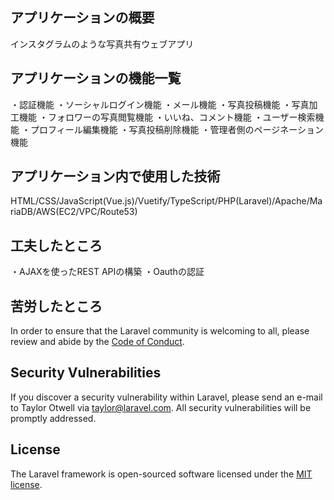 ## アプリケーションの概要
インスタグラムのような写真共有ウェブアプリ
## アプリケーションの機能一覧
・認証機能
・ソーシャルログイン機能
・メール機能
・写真投稿機能
・写真加工機能
・フォロワーの写真閲覧機能
・いいね、コメント機能
・ユーザー検索機能
・プロフィール編集機能
・写真投稿削除機能
・管理者側のページネーション機能
## アプリケーション内で使用した技術
HTML/CSS/JavaScript(Vue.js)/Vuetify/TypeScript/PHP(Laravel)/Apache/MariaDB/AWS(EC2/VPC/Route53)

## 工夫したところ
・AJAXを使ったREST APIの構築
・Oauthの認証

## 苦労したところ

In order to ensure that the Laravel community is welcoming to all, please review and abide by the [Code of Conduct](https://laravel.com/docs/contributions#code-of-conduct).

## Security Vulnerabilities

If you discover a security vulnerability within Laravel, please send an e-mail to Taylor Otwell via [taylor@laravel.com](mailto:taylor@laravel.com). All security vulnerabilities will be promptly addressed.

## License

The Laravel framework is open-sourced software licensed under the [MIT license](https://opensource.org/licenses/MIT).
